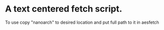 # A text centered fetch script.
To use copy "nanoarch" to desired location and put full path to it in aesfetch

